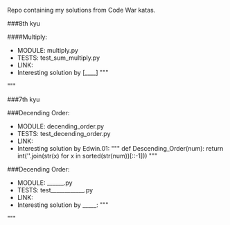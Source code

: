Repo containing my solutions from Code War katas.

###8th kyu

####Multiply:
- MODULE: multiply.py
- TESTS: test_sum_multiply.py
- LINK:
- Interesting solution by [____]
"""

"""

###7th kyu

###Decending Order:
- MODULE: decending_order.py
- TESTS: test_decending_order.py
- LINK:
- Interesting solution by Edwin.01:
""" def Descending_Order(num):
    return int(''.join(str(x) for x in sorted(str(num))[::-1]))
"""

###Decending Order:
- MODULE: ______.py
- TESTS: test____________.py
- LINK:
- Interesting solution by _____:
"""

"""
